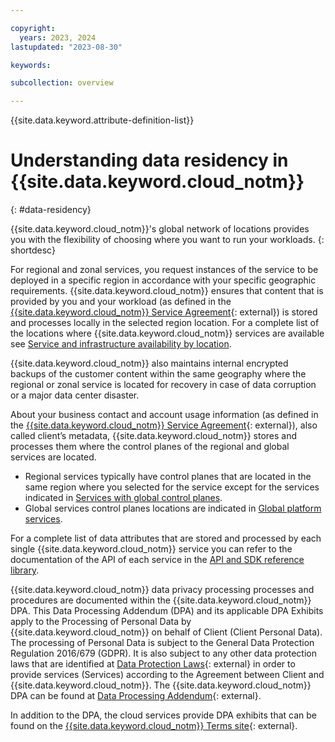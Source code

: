 ```yaml
---

copyright:
  years: 2023, 2024
lastupdated: "2023-08-30"

keywords:

subcollection: overview

---
```


{{site.data.keyword.attribute-definition-list}}

# Understanding data residency in {{site.data.keyword.cloud_notm}}
{: #data-residency}

{{site.data.keyword.cloud_notm}}'s global network of locations provides you with the flexibility of choosing where you want to run your workloads.
{: shortdesc}

For regional and zonal services, you request instances of the service to be deployed in a specific region in accordance with your specific geographic requirements. {{site.data.keyword.cloud_notm}} ensures that content that is provided by you and your workload (as defined in the [{{site.data.keyword.cloud_notm}} Service Agreement](https://www.ibm.com/support/customer/csol/terms/?id=Z126-6304&cc=us&lc=en){: external}) is stored and processes locally in the selected region location. For a complete list of the locations where {{site.data.keyword.cloud_notm}} services are available see [Service and infrastructure availability by location](/docs/overview?topic=overview-services_region).

{{site.data.keyword.cloud_notm}} also maintains internal encrypted backups of the customer content within the same geography where the regional or zonal service is located for recovery in case of data corruption or a major data center disaster.

About your business contact and account usage information (as defined in the [{{site.data.keyword.cloud_notm}} Service Agreement](http://www.ibm.com/terms/?id=Z126-6304&cc=us){: external}), also called client’s metadata, {{site.data.keyword.cloud_notm}} stores and processes them where the control planes of the regional and global services are located.

- Regional services typically have control planes that are located in the same region where you selected for the service except for the services indicated in [Services with global control planes](/docs/overview?topic=overview-zero-downtime#service-global-control-plane).
- Global services control planes locations are indicated in [Global platform services](/docs/overview?topic=overview-zero-downtime#global-platform).

For a complete list of data attributes that are stored and processed by each single {{site.data.keyword.cloud_notm}} service you can refer to the documentation of the API of each service in the [API and SDK reference library](https://cloud.ibm.com/docs?tab=api-docs).

{{site.data.keyword.cloud_notm}} data privacy processing processes and procedures are documented within the {{site.data.keyword.cloud_notm}} DPA. This Data Processing Addendum (DPA) and its applicable DPA Exhibits apply to the Processing of Personal Data by {{site.data.keyword.cloud_notm}} on behalf of Client (Client Personal Data). The processing of Personal Data is subject to the General Data Protection Regulation 2016/679 (GDPR). It is also subject to any other data protection laws that are identified at [Data Protection Laws](https://www.ibm.com/support/customer/csol/terms/?id=DPA-DPL&lc=en){: external} in order to provide services (Services) according to the Agreement between Client and {{site.data.keyword.cloud_notm}}. The {{site.data.keyword.cloud_notm}} DPA can be found at [Data Processing Addendum](https://www.ibm.com/support/customer/csol/terms/?id=Z126-7870&lc=en){: external}.

In addition to the DPA, the cloud services provide DPA exhibits that can be found on the [{{site.data.keyword.cloud_notm}} Terms site](https://www.ibm.com/support/customer/csol/terms/){: external}.

